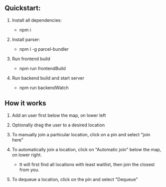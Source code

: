 ## Quickstart:

1. Install all dependencies:

   - npm i

2. Install parser:

   - npm i -g parcel-bundler

3. Run frontend build

   - npm run frontendBuild

4. Run backend build and start server
   - npm run backendWatch

## How it works

1. Add an user first below the map, on lower left
2. Optionally drag the user to a desired location
3. To manually join a particular location, click on a pin and select "join here"
4. To automatically join a location, click on "Automatic join" below the map, on lower right.

   - It will first find all locations with least waitlist, then join the closest from you.

5. To dequeue a location, click on the pin and select "Dequeue"
